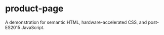 # product-page
A demonstration for semantic HTML, hardware-accelerated CSS, and post-ES2015 JavaScript.
